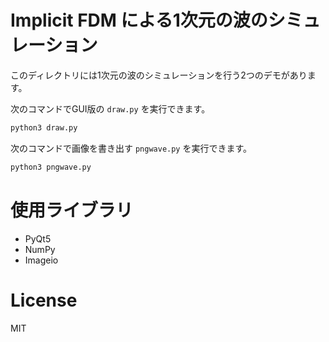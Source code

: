 # Implicit FDM による1次元の波のシミュレーション
このディレクトリには1次元の波のシミュレーションを行う2つのデモがあります。

次のコマンドでGUI版の `draw.py` を実行できます。

```bash
python3 draw.py
```

次のコマンドで画像を書き出す `pngwave.py` を実行できます。

```bash
python3 pngwave.py
```

# 使用ライブラリ
- PyQt5
- NumPy
- Imageio

# License
MIT
